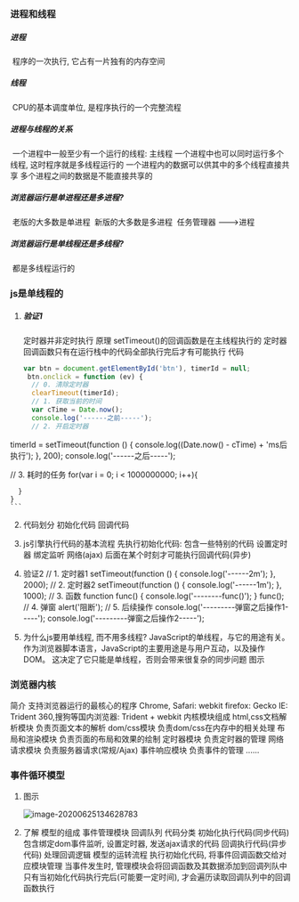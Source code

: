 ### 进程和线程

##### 进程

​	程序的一次执行,  它占有一片独有的内存空间

##### 线程

​	CPU的基本调度单位, 是程序执行的一个完整流程

##### 进程与线程的关系

​	一个进程中一般至少有一个运行的线程: 主线程
​	一个进程中也可以同时运行多个线程, 这时程序就是多线程运行的
​	一个进程内的数据可以供其中的多个线程直接共享
​	多个进程之间的数据是不能直接共享的

##### 浏览器运行是单进程还是多进程?

​	老版的大多数是单进程
​	新版的大多数是多进程
​	任务管理器 --->进程

##### 浏览器运行是单线程还是多线程?

​	都是多线程运行的

### js是单线程的

1. ##### 验证1
	
	定时器并非定时执行
	原理
		setTimeout()的回调函数是在主线程执行的
		定时器回调函数只有在运行栈中的代码全部执行完后才有可能执行
	代码
	
   
   ```javascript
   var btn = document.getElementById('btn'), timerId = null;
    btn.onclick = function (ev) {
     // 0. 清除定时器
     clearTimeout(timerId);
     // 1. 获取当前的时间
     var cTime = Date.now();
     console.log('------之前-----');
     // 2. 开启定时器
  timerId = setTimeout(function () {
         console.log((Date.now() - cTime) + 'ms后执行');
     }, 200);
  console.log('------之后-----');
   
  // 3. 耗时的任务
	  for(var i = 0; i < 1000000000; i++){
	
	  }
	}
	```
	
	
	
2. 代码划分
	初始化代码
	回调代码
	
3. js引擎执行代码的基本流程
	先执行初始化代码: 包含一些特别的代码
		设置定时器
		绑定监听
		网络(ajax)
	后面在某个时刻才可能执行回调代码(异步)
	
4. 验证2
	// 1. 定时器1
setTimeout(function () {
 console.log('------2m');
}, 2000);
// 2. 定时器2
setTimeout(function () {
 console.log('------1m');
}, 1000);
// 3. 函数
function func() {
 console.log('--------func()');
}
func();
// 4. 弹窗
alert('阻断');
// 5. 后续操作
console.log('---------弹窗之后操作1-----');
console.log('---------弹窗之后操作2-----');
	
5. 为什么js要用单线程, 而不用多线程?
  JavaScript的单线程，与它的用途有关。
  作为浏览器脚本语言，JavaScript的主要用途是与用户互动，以及操作DOM。
  这决定了它只能是单线程，否则会带来很复杂的同步问题
  图示

### 浏览器内核

简介
	支持浏览器运行的最核心的程序
	Chrome, Safari: webkit
	firefox: Gecko
	IE: Trident
	360,搜狗等国内浏览器: Trident + webkit
内核模块组成
	html,css文档解析模块
		负责页面文本的解析
	dom/css模块
		负责dom/css在内存中的相关处理
	布局和渲染模块
		负责页面的布局和效果的绘制
	定时器模块
		负责定时器的管理
	网络请求模块
		负责服务器请求(常规/Ajax)
	事件响应模块
		负责事件的管理
	......	

### 事件循环模型

1. 图示
	
	![image-20200625134628783](C:\Users\ding\AppData\Roaming\Typora\typora-user-images\image-20200625134628783.png)
	
2. 了解
  模型的组成
  	事件管理模块
  	回调队列
  代码分类
  	初始化执行代码(同步代码)
  		包含绑定dom事件监听, 设置定时器, 发送ajax请求的代码
  	回调执行代码(异步代码)
  		处理回调逻辑
  模型的运转流程
  	执行初始化代码, 将事件回调函数交给对应模块管理
  	当事件发生时, 管理模块会将回调函数及其数据添加到回调列队中
  	只有当初始化代码执行完后(可能要一定时间), 才会遍历读取回调队列中的回调函数执行